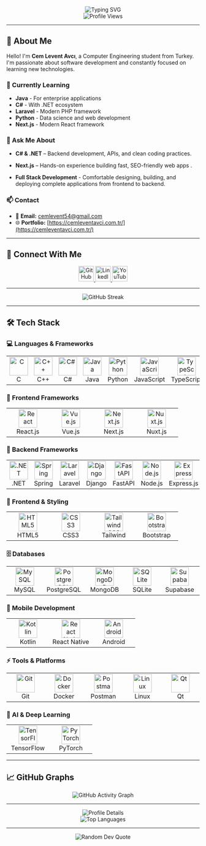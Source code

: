 <div align="center">
  <img src="https://readme-typing-svg.herokuapp.com?font=Fira+Code&weight=500&size=28&pause=1000&color=6366F1&center=true&vCenter=true&width=435&lines=Hi+%F0%9F%91%8B%2C+I'm+Cem+Levent+Avc%C4%B1;Computer+Engineering;Full+Stack+Developer;Backend+Developer;Frontend+Developer;Web+Development;Clean+Code;" alt="Typing SVG" />
</div>

<div align="center">
  <img src="https://komarev.com/ghpvc/?username=cemlevent54&style=flat-square&color=6366F1" alt="Profile Views" />
</div>

---

## 🚀 About Me

Hello! I'm **Cem Levent Avcı**, a Computer Engineering student from Turkey. I'm passionate about software development and constantly focused on learning new technologies.

### 🎯 Currently Learning
- **Java** - For enterprise applications
- **C#** - With .NET ecosystem
- **Laravel** - Modern PHP framework
- **Python** - Data science and web development
- **Next.js** - Modern React framework

### 💬 Ask Me About
- **C# & .NET** – Backend development, APIs, and clean coding practices.

- **Next.js** – Hands-on experience building fast, SEO-friendly web apps .

- **Full Stack Development** - Comfortable designing, building, and deploying complete applications from frontend to backend.


### 📫 Contact
- 📧 **Email:** cemlevent54@gmail.com
- 🌐 **Portfolio:** [https://cemleventavci.com.tr/](https://cemleventavci.com.tr/)

---

## 🔗 Connect With Me

<div align="center">
  <a href="https://github.com/cemlevent54" target="_blank">
    <img src="https://skillicons.dev/icons?i=github" width="40" height="40" alt="GitHub" />
  </a>
  <a href="https://linkedin.com/in/leventavci54" target="_blank">
    <img src="https://cdn-icons-png.flaticon.com/512/174/174857.png" width="40" height="40" alt="LinkedIn" />
  </a>
  <a href="https://www.youtube.com/channel/UC3uu9U7pvP5E6-AG9xmLCZg" target="_blank">
    <img src="https://cdn-icons-png.flaticon.com/512/174/174883.png" width="40" height="40" alt="YouTube" />
  </a>

  
</div>

---

<div align="center">
  <img src="https://github-readme-streak-stats.herokuapp.com/?user=cemlevent54&theme=radical&hide_border=true&background=0D1117&stroke=6366F1&ring=6366F1&fire=6366F1&currStreakNum=FFFFFF&currStreakLabel=FFFFFF&sideNums=FFFFFF&sideLabels=FFFFFF&dates=FFFFFF&include_all_commits=true" alt="GitHub Streak" />
</div>

---

## 🛠️ Tech Stack

### 💻 Languages & Frameworks

<table>
  <tr>
    <td align="center" width="96">
      <a href="#">
        <img src="https://skillicons.dev/icons?i=c" width="48" height="48" alt="C" />
      </a>
      <br>C
    </td>
    <td align="center" width="96">
      <a href="#">
        <img src="https://skillicons.dev/icons?i=cpp" width="48" height="48" alt="C++" />
      </a>
      <br>C++
    </td>
    <td align="center" width="96">
      <a href="#">
        <img src="https://skillicons.dev/icons?i=cs" width="48" height="48" alt="C#" />
      </a>
      <br>C#
    </td>
    <td align="center" width="96">
      <a href="#">
        <img src="https://skillicons.dev/icons?i=java" width="48" height="48" alt="Java" />
      </a>
      <br>Java
    </td>
    <td align="center" width="96">
      <a href="#">
        <img src="https://skillicons.dev/icons?i=python" width="48" height="48" alt="Python" />
      </a>
      <br>Python
    </td>
    <td align="center" width="96">
      <a href="#">
        <img src="https://skillicons.dev/icons?i=js" width="48" height="48" alt="JavaScript" />
      </a>
      <br>JavaScript
    </td>
    <td align="center" width="96">
      <a href="#">
        <img src="https://skillicons.dev/icons?i=ts" width="48" height="48" alt="TypeScript" />
      </a>
      <br>TypeScript
    </td>
    <td align="center" width="96">
      <a href="#">
        <img src="https://skillicons.dev/icons?i=php" width="48" height="48" alt="PHP" />
      </a>
      <br>PHP
    </td>
  </tr>
</table>

### 🚀 Frontend Frameworks

<table>
  <tr>
    <td align="center" width="96">
      <a href="#">
        <img src="https://skillicons.dev/icons?i=react" width="48" height="48" alt="React" />
      </a>
      <br>React.js
    </td>
    <td align="center" width="96">
      <a href="#">
        <img src="https://skillicons.dev/icons?i=vue" width="48" height="48" alt="Vue.js" />
      </a>
      <br>Vue.js
    </td>
    <td align="center" width="96">
      <a href="#">
        <img src="https://skillicons.dev/icons?i=nextjs" width="48" height="48" alt="Next.js" />
      </a>
      <br>Next.js
    </td>
    <td align="center" width="96">
      <a href="#">
        <img src="https://skillicons.dev/icons?i=nuxtjs" width="48" height="48" alt="Nuxt.js" />
      </a>
      <br>Nuxt.js
    </td>
  </tr>
</table>

### 🔧 Backend Frameworks

<table>
  <tr>
    <td align="center" width="96">
      <a href="#">
        <img src="https://skillicons.dev/icons?i=dotnet" width="48" height="48" alt=".NET" />
      </a>
      <br>.NET
    </td>
    <td align="center" width="96">
      <a href="#">
        <img src="https://skillicons.dev/icons?i=spring" width="48" height="48" alt="Spring" />
      </a>
      <br>Spring
    </td>
    <td align="center" width="96">
      <a href="#">
        <img src="https://skillicons.dev/icons?i=laravel" width="48" height="48" alt="Laravel" />
      </a>
      <br>Laravel
    </td>
    <td align="center" width="96">
      <a href="#">
        <img src="https://skillicons.dev/icons?i=django" width="48" height="48" alt="Django" />
      </a>
      <br>Django
    </td>
    <td align="center" width="96">
      <a href="#">
        <img src="https://skillicons.dev/icons?i=fastapi" width="48" height="48" alt="FastAPI" />
      </a>
      <br>FastAPI
    </td>
    <td align="center" width="96">
      <a href="#">
        <img src="https://skillicons.dev/icons?i=nodejs" width="48" height="48" alt="Node.js" />
      </a>
      <br>Node.js
    </td>
    <td align="center" width="96">
      <a href="#">
        <img src="https://skillicons.dev/icons?i=express" width="48" height="48" alt="Express.js" />
      </a>
      <br>Express.js
    </td>
  </tr>
</table>

### 🎨 Frontend & Styling

<table>
  <tr>
    <td align="center" width="96">
      <a href="#">
        <img src="https://skillicons.dev/icons?i=html" width="48" height="48" alt="HTML5" />
      </a>
      <br>HTML5
    </td>
    <td align="center" width="96">
      <a href="#">
        <img src="https://skillicons.dev/icons?i=css" width="48" height="48" alt="CSS3" />
      </a>
      <br>CSS3
    </td>
    <td align="center" width="96">
      <a href="#">
        <img src="https://skillicons.dev/icons?i=tailwind" width="48" height="48" alt="Tailwind CSS" />
      </a>
      <br>Tailwind
    </td>
    <td align="center" width="96">
      <a href="#">
        <img src="https://skillicons.dev/icons?i=bootstrap" width="48" height="48" alt="Bootstrap" />
      </a>
      <br>Bootstrap
    </td>
  </tr>
</table>

### 🗄️ Databases

<table>
  <tr>
    <td align="center" width="96">
      <a href="#">
        <img src="https://skillicons.dev/icons?i=mysql" width="48" height="48" alt="MySQL" />
      </a>
      <br>MySQL
    </td>
    <td align="center" width="96">
      <a href="#">
        <img src="https://skillicons.dev/icons?i=postgresql" width="48" height="48" alt="PostgreSQL" />
      </a>
      <br>PostgreSQL
    </td>
    <td align="center" width="96">
      <a href="#">
        <img src="https://skillicons.dev/icons?i=mongodb" width="48" height="48" alt="MongoDB" />
      </a>
      <br>MongoDB
    </td>
    <td align="center" width="96">
      <a href="#">
        <img src="https://skillicons.dev/icons?i=sqlite" width="48" height="48" alt="SQLite" />
      </a>
      <br>SQLite
    </td>
    <td align="center" width="96">
      <a href="#">
        <img src="https://skillicons.dev/icons?i=supabase" width="48" height="48" alt="Supabase" />
      </a>
      <br>Supabase
    </td>
  </tr>
</table>

### 📱 Mobile Development

<table>
  <tr>
    <td align="center" width="96">
      <a href="#">
        <img src="https://skillicons.dev/icons?i=kotlin" width="48" height="48" alt="Kotlin" />
      </a>
      <br>Kotlin
    </td>
    <td align="center" width="96">
      <a href="#">
        <img src="https://skillicons.dev/icons?i=react" width="48" height="48" alt="React Native" />
      </a>
      <br>React Native
    </td>
    <td align="center" width="96">
      <a href="#">
        <img src="https://skillicons.dev/icons?i=androidstudio" width="48" height="48" alt="Android" />
      </a>
      <br>Android
    </td>
  </tr>
</table>

### ⚡ Tools & Platforms

<table>
  <tr>
    <td align="center" width="96">
      <a href="#">
        <img src="https://skillicons.dev/icons?i=git" width="48" height="48" alt="Git" />
      </a>
      <br>Git
    </td>
    <td align="center" width="96">
      <a href="#">
        <img src="https://skillicons.dev/icons?i=docker" width="48" height="48" alt="Docker" />
      </a>
      <br>Docker
    </td>
    <td align="center" width="96">
      <a href="#">
        <img src="https://skillicons.dev/icons?i=postman" width="48" height="48" alt="Postman" />
      </a>
      <br>Postman
    </td>
    <td align="center" width="96">
      <a href="#">
        <img src="https://skillicons.dev/icons?i=linux" width="48" height="48" alt="Linux" />
      </a>
      <br>Linux
    </td>
    <td align="center" width="96">
      <a href="#">
        <img src="https://skillicons.dev/icons?i=qt" width="48" height="48" alt="Qt" />
      </a>
      <br>Qt
    </td>
  </tr>
</table>

### 🤖 AI & Deep Learning

<table>
  <tr>
    <td align="center" width="96">
      <a href="#">
        <img src="https://skillicons.dev/icons?i=tensorflow" width="48" height="48" alt="TensorFlow" />
      </a>
      <br>TensorFlow
    </td>
    <td align="center" width="96">
      <a href="#">
        <img src="https://skillicons.dev/icons?i=pytorch" width="48" height="48" alt="PyTorch" />
      </a>
      <br>PyTorch
    </td>
  </tr>
</table>

---

## 📈 GitHub Graphs

<div align="center">
  <img src="https://github-readme-activity-graph.vercel.app/graph?username=cemlevent54&theme=radical&hide_border=true&bg_color=0D1117&color=6366F1&line=6366F1&point=FFFFFF" alt="GitHub Activity Graph" />
</div>

---


<div align="center">
  <img src="https://github-profile-summary-cards.vercel.app/api/cards/profile-details?username=cemlevent54&theme=radical" alt="Profile Details" />
</div>

<div align="center">
  <img src="https://github-readme-stats.vercel.app/api/top-langs/?username=cemlevent54&layout=compact&theme=radical&hide_border=true&bg_color=0D1117&title_color=6366F1&text_color=FFFFFF&langs_count=8&exclude_repo=cemlevent54&include_all_commits=true" alt="Top Languages" />
</div>

---


<div align="center">
  <img src="https://quotes-github-readme.vercel.app/api?type=horizontal&theme=radical" alt="Random Dev Quote" />
</div>






